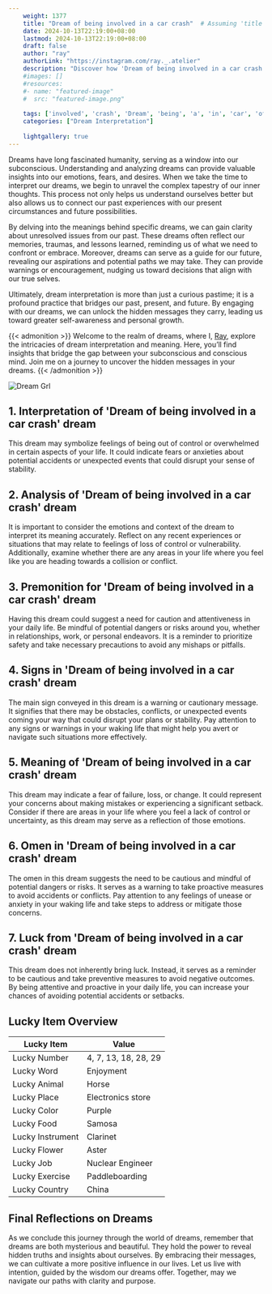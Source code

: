 ```yaml
---
    weight: 1377
    title: "Dream of being involved in a car crash"  # Assuming 'title' column exists
    date: 2024-10-13T22:19:00+08:00
    lastmod: 2024-10-13T22:19:00+08:00
    draft: false
    author: "ray"
    authorLink: "https://instagram.com/ray._.atelier"
    description: "Discover how 'Dream of being involved in a car crash' can interpret your future and uncover its significant meanings in your life."
    #images: []
    #resources:
    #- name: "featured-image"
    #  src: "featured-image.png"
    
    tags: ['involved', 'crash', 'Dream', 'being', 'a', 'in', 'car', 'of']
    categories: ["Dream Interpretation"]
    
    lightgallery: true
---
```

    
Dreams have long fascinated humanity, serving as a window into our subconscious. Understanding and analyzing dreams can provide valuable insights into our emotions, fears, and desires. When we take the time to interpret our dreams, we begin to unravel the complex tapestry of our inner thoughts. This process not only helps us understand ourselves better but also allows us to connect our past experiences with our present circumstances and future possibilities.

By delving into the meanings behind specific dreams, we can gain clarity about unresolved issues from our past. These dreams often reflect our memories, traumas, and lessons learned, reminding us of what we need to confront or embrace. Moreover, dreams can serve as a guide for our future, revealing our aspirations and potential paths we may take. They can provide warnings or encouragement, nudging us toward decisions that align with our true selves.

Ultimately, dream interpretation is more than just a curious pastime; it is a profound practice that bridges our past, present, and future. By engaging with our dreams, we can unlock the hidden messages they carry, leading us toward greater self-awareness and personal growth.

{{< admonition >}}
Welcome to the realm of dreams, where I, [Ray](https://instagram.com/ray._.atelier), explore the intricacies of dream interpretation and meaning. Here, you’ll find insights that bridge the gap between your subconscious and conscious mind. Join me on a journey to uncover the hidden messages in your dreams.
{{< /admonition >}}

![Dream Grl](https://cdn.pixabay.com/photo/2017/11/02/03/35/gothic-2910057_1280.jpg "Dream Grl")

## 1. Interpretation of 'Dream of being involved in a car crash' dream
 This dream may symbolize feelings of being out of control or overwhelmed in certain aspects of your life. It could indicate fears or anxieties about potential accidents or unexpected events that could disrupt your sense of stability.

## 2. Analysis of 'Dream of being involved in a car crash' dream
 It is important to consider the emotions and context of the dream to interpret its meaning accurately. Reflect on any recent experiences or situations that may relate to feelings of loss of control or vulnerability. Additionally, examine whether there are any areas in your life where you feel like you are heading towards a collision or conflict.

## 3. Premonition for 'Dream of being involved in a car crash' dream
 Having this dream could suggest a need for caution and attentiveness in your daily life. Be mindful of potential dangers or risks around you, whether in relationships, work, or personal endeavors. It is a reminder to prioritize safety and take necessary precautions to avoid any mishaps or pitfalls.

## 4. Signs in 'Dream of being involved in a car crash' dream
 The main sign conveyed in this dream is a warning or cautionary message. It signifies that there may be obstacles, conflicts, or unexpected events coming your way that could disrupt your plans or stability. Pay attention to any signs or warnings in your waking life that might help you avert or navigate such situations more effectively.

## 5. Meaning of 'Dream of being involved in a car crash' dream
 This dream may indicate a fear of failure, loss, or change. It could represent your concerns about making mistakes or experiencing a significant setback. Consider if there are areas in your life where you feel a lack of control or uncertainty, as this dream may serve as a reflection of those emotions.

## 6. Omen in 'Dream of being involved in a car crash' dream
 The omen in this dream suggests the need to be cautious and mindful of potential dangers or risks. It serves as a warning to take proactive measures to avoid accidents or conflicts. Pay attention to any feelings of unease or anxiety in your waking life and take steps to address or mitigate those concerns.

## 7. Luck from 'Dream of being involved in a car crash' dream
 This dream does not inherently bring luck. Instead, it serves as a reminder to be cautious and take preventive measures to avoid negative outcomes. By being attentive and proactive in your daily life, you can increase your chances of avoiding potential accidents or setbacks.

## Lucky Item Overview
| Lucky Item          | Value              |
|---------------|--------------------|
| Lucky Number        | 4, 7, 13, 18, 28, 29  |
| Lucky Word          | Enjoyment |
| Lucky Animal        | Horse |
| Lucky Place         | Electronics store     |
| Lucky Color         | Purple     |
| Lucky Food          | Samosa      |
| Lucky Instrument    | Clarinet |
| Lucky Flower        | Aster    |
| Lucky Job           | Nuclear Engineer       |
| Lucky Exercise      | Paddleboarding  |
| Lucky Country       | China    |


##  Final Reflections on Dreams

As we conclude this journey through the world of dreams, remember that dreams are both mysterious and beautiful. They hold the power to reveal hidden truths and insights about ourselves. By embracing their messages, we can cultivate a more positive influence in our lives. Let us live with intention, guided by the wisdom our dreams offer. Together, may we navigate our paths with clarity and purpose.

